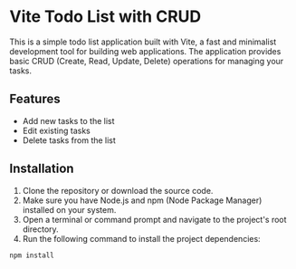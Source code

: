 # Vite Todo List with CRUD

This is a simple todo list application built with Vite, a fast and minimalist development tool for building web applications. The application provides basic CRUD (Create, Read, Update, Delete) operations for managing your tasks.

## Features

- Add new tasks to the list
- Edit existing tasks
- Delete tasks from the list

## Installation

1. Clone the repository or download the source code.
2. Make sure you have Node.js and npm (Node Package Manager) installed on your system.
3. Open a terminal or command prompt and navigate to the project's root directory.
4. Run the following command to install the project dependencies:

```shell
npm install

